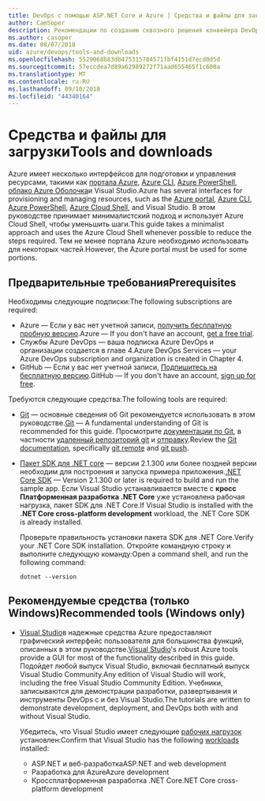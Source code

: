 ```yaml
---
title: DevOps с помощью ASP.NET Core и Azure | Средства и файлы для загрузки
author: CamSoper
description: Рекомендации по созданию сквозного решения конвейера DevOps для приложения ASP.NET Core, размещенного в Azure.
ms.author: casoper
ms.date: 08/07/2018
uid: azure/devops/tools-and-downloads
ms.openlocfilehash: 5529068b83db475315784571fbf4151d7ecd0d5d
ms.sourcegitcommit: 57eccdea7d89a62989272f71aad655465f1c600a
ms.translationtype: MT
ms.contentlocale: ru-RU
ms.lasthandoff: 09/10/2018
ms.locfileid: "44340164"
---
```

# <a name="tools-and-downloads"></a><span data-ttu-id="6bcc4-103">Средства и файлы для загрузки</span><span class="sxs-lookup"><span data-stu-id="6bcc4-103">Tools and downloads</span></span>

<span data-ttu-id="6bcc4-104">Azure имеет несколько интерфейсов для подготовки и управления ресурсами, такими как [портала Azure](https://portal.azure.com), [Azure CLI](https://docs.microsoft.com/cli/azure/), [Azure PowerShell](https://docs.microsoft.com/powershell/azure/overview), [облако Azure Оболочка](https://shell.azure.com/bash)и Visual Studio.</span><span class="sxs-lookup"><span data-stu-id="6bcc4-104">Azure has several interfaces for provisioning and managing resources, such as the [Azure portal](https://portal.azure.com), [Azure CLI](https://docs.microsoft.com/cli/azure/), [Azure PowerShell](https://docs.microsoft.com/powershell/azure/overview), [Azure Cloud Shell](https://shell.azure.com/bash), and Visual Studio.</span></span> <span data-ttu-id="6bcc4-105">В этом руководстве принимает минималистский подход и использует Azure Cloud Shell, чтобы уменьшить шаги.</span><span class="sxs-lookup"><span data-stu-id="6bcc4-105">This guide takes a minimalist approach and uses the Azure Cloud Shell whenever possible to reduce the steps required.</span></span> <span data-ttu-id="6bcc4-106">Тем не менее портала Azure необходимо использовать для некоторых частей.</span><span class="sxs-lookup"><span data-stu-id="6bcc4-106">However, the Azure portal must be used for some portions.</span></span>

## <a name="prerequisites"></a><span data-ttu-id="6bcc4-107">Предварительные требования</span><span class="sxs-lookup"><span data-stu-id="6bcc4-107">Prerequisites</span></span>

<span data-ttu-id="6bcc4-108">Необходимы следующие подписки:</span><span class="sxs-lookup"><span data-stu-id="6bcc4-108">The following subscriptions are required:</span></span>

* <span data-ttu-id="6bcc4-109">Azure &mdash; Если у вас нет учетной записи, [получить бесплатную пробную версию](https://azure.microsoft.com/free/).</span><span class="sxs-lookup"><span data-stu-id="6bcc4-109">Azure &mdash; If you don't have an account, [get a free trial](https://azure.microsoft.com/free/).</span></span>
* <span data-ttu-id="6bcc4-110">Службы Azure DevOps &mdash; ваша подписка Azure DevOps и организации создается в главе 4.</span><span class="sxs-lookup"><span data-stu-id="6bcc4-110">Azure DevOps Services &mdash; your Azure DevOps subscription and organization is created in Chapter 4.</span></span>
* <span data-ttu-id="6bcc4-111">GitHub &mdash; Если у вас нет учетной записи, [Подпишитесь на бесплатную версию](https://github.com/join).</span><span class="sxs-lookup"><span data-stu-id="6bcc4-111">GitHub &mdash; If you don't have an account, [sign up for free](https://github.com/join).</span></span>

<span data-ttu-id="6bcc4-112">Требуются следующие средства:</span><span class="sxs-lookup"><span data-stu-id="6bcc4-112">The following tools are required:</span></span>

* <span data-ttu-id="6bcc4-113">[Git](https://git-scm.com/downloads) &mdash; основные сведения об Git рекомендуется использовать в этом руководстве.</span><span class="sxs-lookup"><span data-stu-id="6bcc4-113">[Git](https://git-scm.com/downloads) &mdash; A fundamental understanding of Git is recommended for this guide.</span></span> <span data-ttu-id="6bcc4-114">Просмотрите [документации по Git](https://git-scm.com/doc), в частности [удаленный репозиторий git](https://git-scm.com/docs/git-remote) и [отправку](https://git-scm.com/docs/git-push).</span><span class="sxs-lookup"><span data-stu-id="6bcc4-114">Review the [Git documentation](https://git-scm.com/doc), specifically [git remote](https://git-scm.com/docs/git-remote) and [git push](https://git-scm.com/docs/git-push).</span></span>
* <span data-ttu-id="6bcc4-115">[Пакет SDK для .NET core](https://www.microsoft.com/net/download/) &mdash; версии 2.1.300 или более поздней версии необходим для построения и запуска примера приложения.</span><span class="sxs-lookup"><span data-stu-id="6bcc4-115">[.NET Core SDK](https://www.microsoft.com/net/download/) &mdash; Version 2.1.300 or later is required to build and run the sample app.</span></span> <span data-ttu-id="6bcc4-116">Если Visual Studio устанавливается вместе с **кросс Платформенная разработка .NET Core** уже установлена рабочая нагрузка, пакет SDK для .NET Core.</span><span class="sxs-lookup"><span data-stu-id="6bcc4-116">If Visual Studio is installed with the **.NET Core cross-platform development** workload, the .NET Core SDK is already installed.</span></span>

    <span data-ttu-id="6bcc4-117">Проверьте правильность установки пакета SDK для .NET Core.</span><span class="sxs-lookup"><span data-stu-id="6bcc4-117">Verify your .NET Core SDK installation.</span></span> <span data-ttu-id="6bcc4-118">Откройте командную строку и выполните следующую команду:</span><span class="sxs-lookup"><span data-stu-id="6bcc4-118">Open a command shell, and run the following command:</span></span>

    ```console
    dotnet --version
    ```

## <a name="recommended-tools-windows-only"></a><span data-ttu-id="6bcc4-119">Рекомендуемые средства (только Windows)</span><span class="sxs-lookup"><span data-stu-id="6bcc4-119">Recommended tools (Windows only)</span></span>

* <span data-ttu-id="6bcc4-120">[Visual Studio](https://www.visualstudio.com/)в надежные средства Azure предоставляют графический интерфейс пользователя для большинства функций, описанных в этом руководстве.</span><span class="sxs-lookup"><span data-stu-id="6bcc4-120">[Visual Studio](https://www.visualstudio.com/)'s robust Azure tools provide a GUI for most of the functionality described in this guide.</span></span> <span data-ttu-id="6bcc4-121">Подойдет любой выпуск Visual Studio, включая бесплатный выпуск Visual Studio Community.</span><span class="sxs-lookup"><span data-stu-id="6bcc4-121">Any edition of Visual Studio will work, including the free Visual Studio Community Edition.</span></span> <span data-ttu-id="6bcc4-122">Учебники, записываются для демонстрации разработки, развертывания и инструменты DevOps с и без Visual Studio.</span><span class="sxs-lookup"><span data-stu-id="6bcc4-122">The tutorials are written to demonstrate development, deployment, and DevOps both with and without Visual Studio.</span></span>

  <span data-ttu-id="6bcc4-123">Убедитесь, что Visual Studio имеет следующие [рабочих нагрузок](https://docs.microsoft.com/visualstudio/install/modify-visual-studio) установлен:</span><span class="sxs-lookup"><span data-stu-id="6bcc4-123">Confirm that Visual Studio has the following [workloads](https://docs.microsoft.com/visualstudio/install/modify-visual-studio) installed:</span></span>

  * <span data-ttu-id="6bcc4-124">ASP.NET и веб-разработка</span><span class="sxs-lookup"><span data-stu-id="6bcc4-124">ASP.NET and web development</span></span>
  * <span data-ttu-id="6bcc4-125">Разработка для Azure</span><span class="sxs-lookup"><span data-stu-id="6bcc4-125">Azure development</span></span>
  * <span data-ttu-id="6bcc4-126">Кроссплатформенная разработка .NET Core</span><span class="sxs-lookup"><span data-stu-id="6bcc4-126">.NET Core cross-platform development</span></span>
